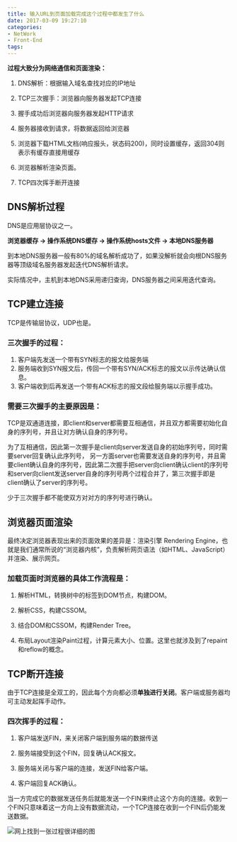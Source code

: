 ```yaml
---
title: 输入URL到页面加载完成这个过程中都发生了什么
date: 2017-03-09 19:27:10
categories:
- NetWork 
- Front-End
tags:
---
```



**过程大致分为网络通信和页面渲染：**

1. DNS解析：根据输入域名查找对应的IP地址

2. TCP三次握手：浏览器向服务器发起TCP连接

3. 握手成功后浏览器向服务器发起HTTP请求

4. 服务器接收到请求，将数据返回给浏览器

5. 浏览器下载HTML文档(响应报头，状态码200)，同时设置缓存，返回304则表示有缓存直接用缓存

6. 浏览器解析渲染页面。

7. TCP四次挥手断开连接

<!-- more -->


## DNS解析过程

DNS是应用层协议之一。

**浏览器缓存 -> 操作系统DNS缓存 -> 操作系统hosts文件 -> 本地DNS服务器**

到本地DNS服务器一般有80%的域名解析成功了，如果没解析就会向根DNS服务器等顶级域名服务器发起迭代DNS解析请求。

实际情况中，主机到本地DNS采用递归查询，DNS服务器之间采用迭代查询。

## TCP建立连接

TCP是传输层协议，UDP也是。

### 三次握手的过程：

1. 客户端先发送一个带有SYN标志的报文给服务端
2. 服务端收到SYN报文后，传回一个带有SYN/ACK标志的报文以示传达确认信息。
3. 客户端收到后再发送一个带有ACK标志的报文段给服务端以示握手成功。

### 需要三次握手的主要原因是：

TCP是双通道连接，即client和server都需要互相通信，并且双方都需要初始化自身的序列号，并且让对方确认自身的序列号。

为了互相通信，因此第一次握手是client向server发送自身的初始序列号，同时需要server回复确认此序列号，
另一方面server也需要发送自身的序列号，并且需要client确认自身的序列号，因此第二次握手把server向client确认client的序列号和server向client发送server自身的序列号两个过程合并了，第三次握手即是client确认了server的序列号。

少于三次握手都不能使双方对对方的序列号进行确认。

## 浏览器页面渲染

最终决定浏览器表现出来的页面效果的差异是：渲染引擎 Rendering Engine，也就是我们通常所说的“浏览器内核”，负责解析网页语法（如HTML、JavaScript）并渲染、展示网页。

### 加载页面时浏览器的具体工作流程是：

1. 解析HTML，转换树中的标签到DOM节点，构建DOM。

2. 解析CSS，构建CSSOM。

3. 结合DOM和CSSOM，构建Render Tree。

4. 布局Layout渲染Paint过程，计算元素大小、位置。这里也就涉及到了repaint和reflow的概念。


## TCP断开连接

由于TCP连接是全双工的，因此每个方向都必须**单独进行关闭**。客户端或服务器均可主动发起挥手动作。

### 四次挥手的过程：

1. 客户端发送FIN，来关闭客户端到服务端的数据传送

2. 服务端接受到这个FIN，回复确认ACK报文。

3. 服务端关闭与客户端的连接，发送FIN给客户端。

4. 客户端回复ACK确认。

当一方完成它的数据发送任务后就能发送一个FIN来终止这个方向的连接。收到一个FIN只意味着这一方向上没有数据流动，一个TCP连接在收到一个FIN后仍能发送数据。

![网上找到一张过程很详细的图](/url.png)
